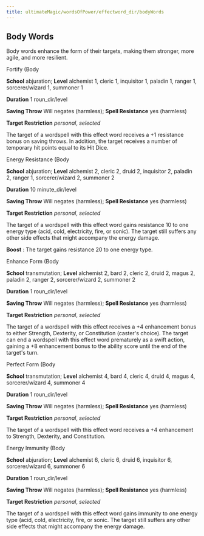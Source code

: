 ```yaml
---
title: ultimateMagic/wordsOfPower/effectword_dir/bodyWords
---
```

## Body Words

Body words enhance the form of their targets, making them stronger, more agile, and more resilient.

Fortify (Body

**School** abjuration; **Level** alchemist 1, cleric 1, inquisitor 1, paladin 1, ranger 1, sorcerer/wizard 1, summoner 1

**Duration** 1 roun_dir/level

**Saving Throw** Will negates (harmless); **Spell Resistance** yes (harmless)

**Target Restriction** _personal_, _selected_

The target of a wordspell with this effect word receives a +1 resistance bonus on saving throws. In addition, the target receives a number of temporary hit points equal to its Hit Dice.

Energy Resistance (Body

**School** abjuration; **Level** alchemist 2, cleric 2, druid 2, inquisitor 2, paladin 2, ranger 1, sorcerer/wizard 2, summoner 2

**Duration** 10 minute_dir/level

**Saving Throw** Will negates (harmless); **Spell Resistance** yes (harmless)

**Target Restriction** _personal_, _selected_

The target of a wordspell with this effect word gains resistance 10 to one energy type (acid, cold, electricity, fire, or sonic). The target still suffers any other side effects that might accompany the energy damage.

**Boost** : The target gains resistance 20 to one energy type.

Enhance Form (Body

**School** transmutation; **Level** alchemist 2, bard 2, cleric 2, druid 2, magus 2, paladin 2, ranger 2, sorcerer/wizard 2, summoner 2

**Duration** 1 roun_dir/level

**Saving Throw** Will negates (harmless); **Spell Resistance** yes (harmless)

**Target Restriction** _personal_, _selected_

The target of a wordspell with this effect receives a +4 enhancement bonus to either Strength, Dexterity, or Constitution (caster's choice). The target can end a wordspell with this effect word prematurely as a swift action, gaining a +8 enhancement bonus to the ability score until the end of the target's turn.

Perfect Form (Body

**School** transmutation; **Level** alchemist 4, bard 4, cleric 4, druid 4, magus 4, sorcerer/wizard 4, summoner 4

**Duration** 1 roun_dir/level

**Saving Throw** Will negates (harmless); **Spell Resistance** yes (harmless)

**Target Restriction** _personal_, _selected_

The target of a wordspell with this effect word receives a +4 enhancement to Strength, Dexterity, and Constitution.

Energy Immunity (Body

**School** abjuration; **Level** alchemist 6, cleric 6, druid 6, inquisitor 6, sorcerer/wizard 6, summoner 6

**Duration** 1 roun_dir/level

**Saving Throw** Will negates (harmless); **Spell Resistance** yes (harmless)

**Target Restriction** _personal_, _selected_

The target of a wordspell with this effect word gains immunity to one energy type (acid, cold, electricity, fire, or sonic. The target still suffers any other side effects that might accompany the energy damage.

